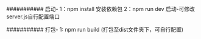 ###########
启动-
1：npm install  安装依赖包
2：npm run dev  启动-可修改server.js自行配置端口

###########
打包-
1: npm run build  (打包至dist文件夹下，可自行配置)
